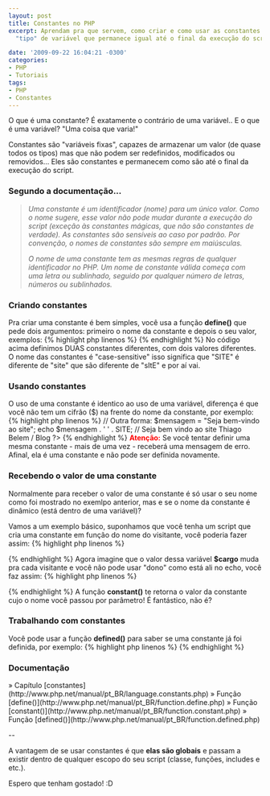 ```yaml
---
layout: post
title: Constantes no PHP
excerpt: Aprendam pra que servem, como criar e como usar as constantes no PHP, um
  "tipo" de variável que permanece igual até o final da execução do script.

date: '2009-09-22 16:04:21 -0300'
categories:
- PHP
- Tutoriais
tags:
- PHP
- Constantes
---
```

O que é uma constante? É exatamente o contrário de uma variável.. E o que é uma variável? "Uma coisa que varia!"

Constantes são "variáveis fixas", capazes de armazenar um valor (de quase todos os tipos) mas que não podem ser redefinidos, modificados ou removidos... Eles são constantes e permanecem como são até o final da execução do script.

<h3>Segundo a documentação...</h3>
<blockquote><em>Uma constante é um identificador (nome) para um único valor. Como o nome sugere, esse valor não pode mudar durante a execução do script (exceção às  constantes mágicas, que não são constantes de verdade). As constantes são sensíveis ao caso por padrão. Por convenção, o nomes de constantes são sempre em maiúsculas.</em>

<em>O nome de uma constante tem as mesmas regras de qualquer identificador no PHP. Um nome de constante válida começa com uma letra ou sublinhado, seguido por qualquer número de letras, números ou sublinhados.</em>
</blockquote>
<h3>Criando constantes</h3>
Pra criar uma constante é bem simples, você usa a função <strong>define()</strong> que pede dois argumentos: primeiro o nome da constante e depois o seu valor, exemplos:
{% highlight php linenos %}
<?php
define('SITE', 'Thiago Belem / Blog');
define('site', 2);
?>
{% endhighlight %}
No código acima definimos DUAS constantes diferentes, com dois valores diferentes. O nome das constantes é "case-sensitive" isso significa que "SITE" é diferente de "site" que são diferente de "sItE" e por aí vai.

<h3>Usando constantes</h3>
O uso de uma constante é identico ao uso de uma variável, diferença é que você não tem um cifrão ($) na frente do nome da constante, por exemplo:
{% highlight php linenos %}
<?php
define('SITE', 'Thiago Belem / Blog');
echo "Seja bem vindo ao site " . SITE;
// Seja bem vindo ao site Thiago Belem / Blog

// Outra forma:
$mensagem = "Seja bem-vindo ao site";
echo $mensagem . ' ' . SITE;
// Seja bem vindo ao site Thiago Belem / Blog
?>
{% endhighlight %}
<strong style="color: red">Atenção:</strong> Se você tentar definir uma mesma constante - mais de uma vez - receberá uma mensagem de erro. Afinal, ela é uma constante e não pode ser definida novamente.

<h3>Recebendo o valor de uma constante</h3>
Normalmente para receber o valor de uma constante é só usar o seu nome como foi mostrado no exemlpo anterior, mas e se o nome da constante é dinâmico (está dentro de uma variável)?

Vamos a um exemplo básico, suponhamos que você tenha um script que cria uma constante em função do nome do visitante, você poderia fazer assim:
{% highlight php linenos %}
<?php
$cargo = 'dono';
$nome = 'Thiago Belem';

 // Cria uma constante 'dono' com o valor 'Thiago Belem'
define($cargo, $nome);

echo "O " . $cargo . " do blog é o " . dono . "!";
// O dono do blog é o Thiago Belem!
?>
{% endhighlight %}
Agora imagine que o valor dessa variável <strong>$cargo</strong> muda pra cada visitante e você não pode usar "dono" como está ali no echo, você faz assim:
{% highlight php linenos %}
<?php
$cargo = 'dono';
$nome = 'Thiago Belem';

 // Cria uma constante 'dono' com o valor 'Thiago Belem'
define($cargo, $nome);

echo "O " . $cargo . " do blog é o " . constant($cargo) . "!";
// O dono do blog é o Thiago Belem!
?>
{% endhighlight %}
A função <strong>constant()</strong> te retorna o valor da constante cujo o nome você passou por parâmetro! É fantástico, não é?

<h3>Trabalhando com constantes</h3>
Você pode usar a função <strong>defined()</strong> para saber se uma constante já foi definida, por exemplo:
{% highlight php linenos %}
<?php
// Verifica se a constante SITE não foi definida
if (defined('SITE') == false) {
  define('SITE', 'Thiago Belem / Blog');
}
?>
{% endhighlight %}

<h3>Documentação</h3>
» Capítulo [constantes](http://www.php.net/manual/pt_BR/language.constants.php)
» Função [define()](http://www.php.net/manual/pt_BR/function.define.php)
» Função [constant()](http://www.php.net/manual/pt_BR/function.constant.php)
» Função [defined()](http://www.php.net/manual/pt_BR/function.defined.php)

--

A vantagem de se usar constantes é que <strong>elas são globais</strong> e passam a existir dentro de qualquer escopo do seu script (classe, funções, includes e etc.).

Espero que tenham gostado! :D

